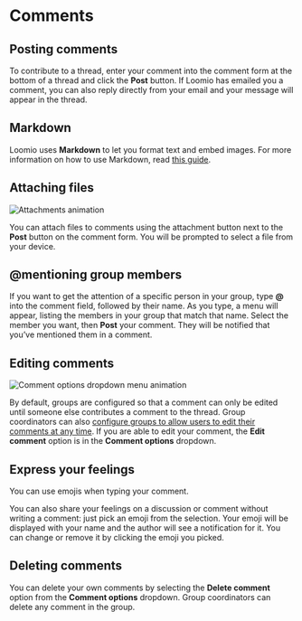 # Comments

## Posting comments

To contribute to a thread, enter your comment into the comment form at the bottom of a thread and click the **Post** button. If Loomio has emailed you a comment, you can also reply directly from your email and your message will appear in the thread.

## Markdown

Loomio uses **Markdown** to let you format text and embed images. For more information on how to use Markdown, read [this guide](https://www.loomio.org/markdown "Explanation on how to use Markdown opens in new tab").

## Attaching files

<img class="screenshot" alt="Attachments animation" src="attachments.gif" />

You can attach files to comments using the attachment button next to the **Post** button on the comment form. You will be prompted to select a file from your device.

## @mentioning group members

If you want to get the attention of a specific person in your group, type **@** into the comment field, followed by their name. As you type, a menu will appear, listing the members in your group that match that name. Select the member you want, then **Post** your comment. They will be notified that you’ve mentioned them in a comment.

## Editing comments

<img class="screenshot" alt="Comment options dropdown menu animation" src="edit_comment.gif" />

By default, groups are configured so that a comment can only be edited until someone else contributes a comment to the thread. Group coordinators can also [configure groups to allow users to edit their comments at any time](group_settings.html#group-permissions-%E2%80%93-what-can-members-do "group settings section of the help documentation" ). If you are able to edit your comment, the **Edit comment** option is in the **Comment options** dropdown.

## Express your feelings

You can use emojis when typing your comment.

You can also share your feelings on a discussion or comment without writing a comment: just pick an emoji from the selection. Your emoji will be displayed with your name and the author will see a notification for it. You can change or remove it by clicking the emoji you picked.

## Deleting comments

You can delete your own comments by selecting the **Delete comment** option from the **Comment options** dropdown. Group coordinators can delete any comment in the group.
